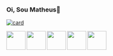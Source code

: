 ### Oi, Sou Matheus👋

<!--
**matheus09z/matheus09z** is a ✨ _special_ ✨ repository because its `README.md` (this file) appears on your GitHub profile.

Here are some ideas to get you started:

- 🔭 I’m currently working on ...
- 🌱 I’m currently learning ...
- 👯 I’m looking to collaborate on ...
- 🤔 I’m looking for help with ...
- 💬 Ask me about ...
- 📫 How to reach me: ...
- 😄 Pronouns: ...
- ⚡ Fun fact: ...
-->

[![card](https://github-readme-stats.vercel.app/api?username=matheus09z&theme=tokyonight&show_icons=true)](https://github.com/anuraghazra/github-readme-stats)


<img height="50px" align="left"  width="50px" src="https://cdn.jsdelivr.net/gh/devicons/devicon/icons/java/java-original.svg" />
 <img height="50px" align="left"  width="50px" src="https://cdn.jsdelivr.net/gh/devicons/devicon/icons/javascript/javascript-original.svg" />
 <img height="50px" align="left"  width="50px" src="https://cdn.jsdelivr.net/gh/devicons/devicon/icons/mysql/mysql-original-wordmark.svg" />
  <img height="50px" align="left"  width="50px" src="https://cdn.jsdelivr.net/gh/devicons/devicon/icons/html5/html5-original.svg" />
 <img height="50px" align="left"  width="50px" src="https://cdn.jsdelivr.net/gh/devicons/devicon/icons/css3/css3-original.svg" />     




 
